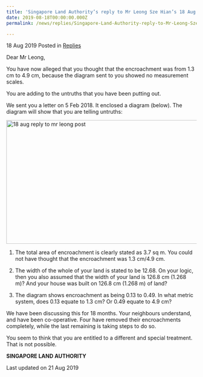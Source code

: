 ```yaml
---
title: 'Singapore Land Authority’s reply to Mr Leong Sze Hian’s 18 Aug Facebook post'
date: 2019-08-18T00:00:00.000Z
permalink: /news/replies/Singapore-Land-Authority-reply-to-Mr-Leong-Sze-Hian-18-Aug-Facebook-post

---
```



18 Aug 2019 Posted in [Replies](/news/replies)  

Dear Mr Leong,  

You have now alleged that you thought that the encroachment was from 1.3 cm to 4.9 cm, because the diagram sent to you showed no measurement scales.  


You are adding to the untruths that you have been putting out.  


We sent you a letter on 5 Feb 2018.  It enclosed a diagram (below). The diagram will show that you are telling untruths:  


<img src="/images/news/replies/1566140561857.jpg" alt="18 aug reply to mr leong post" style="width:610px;height:327px;"> 


1. The total area of encroachment is clearly stated as 3.7 sq m.  You could not have thought that the encroachment was 1.3 cm/4.9 cm.

2. The width of the whole of your land is stated to be 12.68. On your logic, then you also assumed that the width of your land is 126.8 cm (1.268 m)? And your house was built on 126.8 cm (1.268 m) of land?

3. The diagram shows encroachment as being 0.13 to 0.49. In what metric system, does 0.13 equate to 1.3 cm? Or 0.49 equate to 4.9 cm?

We have been discussing this for 18 months. Your neighbours understand, and have been co-operative. Four have removed their encroachments completely, while the last remaining is taking steps to do so.

You seem to think that you are entitled to a different and special treatment. That is not possible.

**SINGAPORE LAND AUTHORITY**


<p class="right-side-updated">Last updated on 21 Aug 2019</p> 
